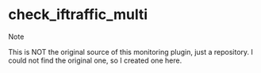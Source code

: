 # check_iftraffic_multi

> [!NOTE]
> This is NOT the original source of this monitoring plugin, just a repository.
> I could not find the original one, so I created one here.
